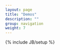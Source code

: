 ```yaml
---
layout: page
title: "Demos"
description: ""
group: navigation
weight: 7
---
```

{% include JB/setup %}

